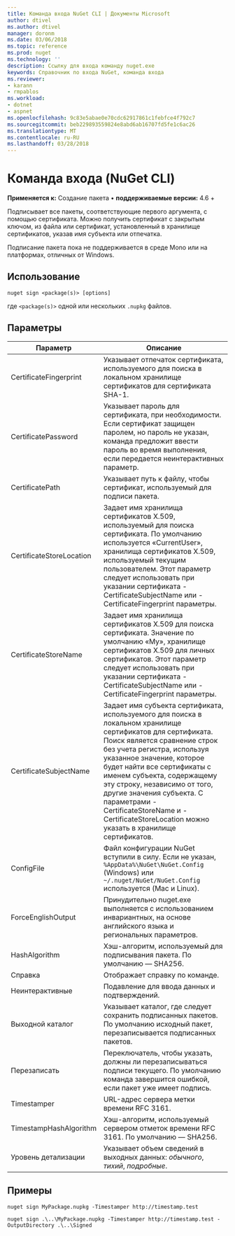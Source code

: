 ```yaml
---
title: Команда входа NuGet CLI | Документы Microsoft
author: dtivel
ms.author: dtivel
manager: doronm
ms.date: 03/06/2018
ms.topic: reference
ms.prod: nuget
ms.technology: ''
description: Ссылку для входа команду nuget.exe
keywords: Справочник по входа NuGet, команда входа
ms.reviewer:
- karann
- rmpablos
ms.workload:
- dotnet
- aspnet
ms.openlocfilehash: 9c83e5abae0e70cdc62917861c1febfce4f792c7
ms.sourcegitcommit: beb229893559824e8abd6ab16707fd5fe1c6ac26
ms.translationtype: MT
ms.contentlocale: ru-RU
ms.lasthandoff: 03/28/2018
---
```

# <a name="sign-command-nuget-cli"></a>Команда входа (NuGet CLI)

**Применяется к:** Создание пакета &bullet; **поддерживаемые версии:** 4.6 +

Подписывает все пакеты, соответствующие первого аргумента, с помощью сертификата. Можно получить сертификат с закрытым ключом, из файла или сертификат, установленный в хранилище сертификатов, указав имя субъекта или отпечатка.

Подписание пакета пока не поддерживается в среде Mono или на платформах, отличных от Windows.

## <a name="usage"></a>Использование

```cli
nuget sign <package(s)> [options]
```

где `<package(s)>` одной или нескольких `.nupkg` файлов.

## <a name="options"></a>Параметры

| Параметр | Описание |
| --- | --- |
| CertificateFingerprint | Указывает отпечаток сертификата, используемого для поиска в локальном хранилище сертификатов для сертификата SHA-1. |
| CertificatePassword | Указывает пароль для сертификата, при необходимости. Если сертификат защищен паролем, но пароль не указан, команда предложит ввести пароль во время выполнения, если передается неинтерактивных параметр. |
| CertificatePath | Указывает путь к файлу, чтобы сертификат, используемый для подписи пакета. |
| CertificateStoreLocation | Задает имя хранилища сертификатов X.509, используемый для поиска сертификата. По умолчанию используется «CurrentUser», хранилища сертификатов X.509, используемый текущим пользователем. Этот параметр следует использовать при указании сертификата - CertificateSubjectName или - CertificateFingerprint параметры. |
| CertificateStoreName | Задает имя хранилища сертификатов X.509 для поиска сертификата. Значение по умолчанию «My», хранилище сертификатов X.509 для личных сертификатов. Этот параметр следует использовать при указании сертификата - CertificateSubjectName или - CertificateFingerprint параметры. |
| CertificateSubjectName | Задает имя субъекта сертификата, используемого для поиска в локальном хранилище сертификатов для сертификата.  Поиск является сравнение строк без учета регистра, используя указанное значение, которое будет найти все сертификаты с именем субъекта, содержащему эту строку, независимо от того, другие значения субъекта.  С параметрами - CertificateStoreName и - CertificateStoreLocation можно указать в хранилище сертификатов. |
| ConfigFile | Файл конфигурации NuGet вступили в силу. Если не указан, `%AppData%\NuGet\NuGet.Config` (Windows) или `~/.nuget/NuGet/NuGet.Config` используется (Mac и Linux).|
| ForceEnglishOutput | Принудительно nuget.exe выполняется с использованием инвариантных, на основе английского языка и региональных параметров. |
| HashAlgorithm | Хэш-алгоритм, используемый для подписывания пакета. По умолчанию — SHA256. |
| Справка | Отображает справку по команде. |
| Неинтерактивные | Подавление для ввода данных и подтверждений. |
| Выходной каталог | Указывает каталог, где следует сохранить подписанных пакетов. По умолчанию исходный пакет, перезаписывается подписанных пакетов. |
| Перезаписать | Переключатель, чтобы указать, должны ли перезаписываться подписи текущего. По умолчанию команда завершится ошибкой, если пакет уже имеет подпись. |
| Timestamper | URL-адрес сервера метки времени RFC 3161. |
| TimestampHashAlgorithm | Хэш-алгоритм, используемый сервером отметок времени RFC 3161. По умолчанию — SHA256. |
| Уровень детализации | Указывает объем сведений в выходных данных: *обычного*, *тихий*, *подробные*. |

## <a name="examples"></a>Примеры

```cli
nuget sign MyPackage.nupkg -Timestamper http://timestamp.test

nuget sign .\..\MyPackage.nupkg -Timestamper http://timestamp.test -OutputDirectory .\..\Signed
```